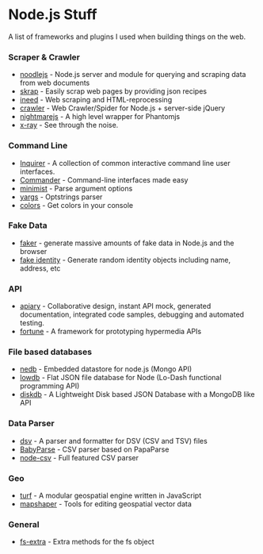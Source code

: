 Node.js Stuff
=============


A list of frameworks and plugins I used when building things on the web.

### Scraper & Crawler
- [noodlejs](http://noodlejs.com/) - Node.js server and module for querying and scraping data from web documents
- [skrap](https://github.com/nickdima/skrap) - Easily scrap web pages by providing json recipes
- [ineed](https://github.com/inikulin/ineed) - Web scraping and HTML-reprocessing
- [crawler](https://github.com/sylvinus/node-crawler) - Web Crawler/Spider for Node.js + server-side jQuery
- [nightmarejs](http://www.nightmarejs.org/) - A high level wrapper for Phantomjs
- [x-ray](https://github.com/lapwinglabs/x-ray) - See through the <html> noise.

### Command Line
- [Inquirer](https://github.com/SBoudrias/Inquirer.js) - A collection of common interactive command line user interfaces.
- [Commander](https://github.com/visionmedia/commander.js) - Command-line interfaces made easy
- [minimist](https://github.com/substack/minimist) - Parse argument options
- [yargs](https://github.com/bcoe/yargs) - Optstrings parser
- [colors](https://github.com/marak/colors.js/) - Get colors in your console

### Fake Data
- [faker](https://github.com/marak/Faker.js/) - generate massive amounts of fake data in Node.js and the browser
- [fake identity](https://github.com/travishorn/fake-identity) - Generate random identity objects including name, address, etc

### API
- [apiary](http://apiary.io/) - Collaborative design, instant API mock, generated documentation, integrated code samples, debugging and automated testing.
- [fortune](http://fortunejs.com) - A framework for prototyping hypermedia APIs

### File based databases
- [nedb](https://github.com/louischatriot/nedb) - Embedded datastore for node.js (Mongo API)
- [lowdb](https://github.com/typicode/lowdb) - Flat JSON file database for Node (Lo-Dash functional programming API)
- [diskdb](https://github.com/arvindr21/diskDB) - A Lightweight Disk based JSON Database with a MongoDB like API

### Data Parser
- [dsv](https://github.com/mbostock/dsv) - A parser and formatter for DSV (CSV and TSV) files
- [BabyParse](https://github.com/Rich-Harris/BabyParse) - CSV parser based on PapaParse 
- [node-csv](https://github.com/wdavidw/node-csv) - Full featured CSV parser

### Geo
- [turf](https://github.com/Turfjs/turf) - A modular geospatial engine written in JavaScript
- [mapshaper](https://github.com/mbloch/mapshaper) - Tools for editing geospatial vector data

### General
- [fs-extra](https://github.com/jprichardson/node-fs-extra) - Extra methods for the fs object
